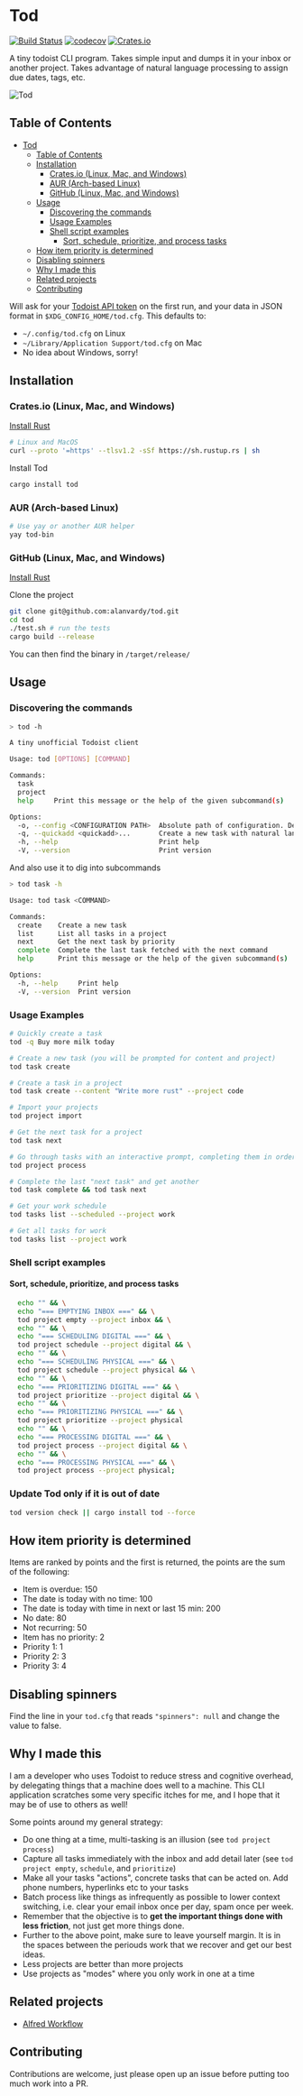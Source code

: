 # Tod

[![Build Status](https://github.com/alanvardy/tod/workflows/ci/badge.svg)](https://github.com/alanvardy/tod) [![codecov](https://codecov.io/gh/alanvardy/tod/branch/main/graph/badge.svg?token=9FBJK1SU0K)](https://codecov.io/gh/alanvardy/tod) [![Crates.io](https://img.shields.io/crates/v/tod.svg)](https://crates.io/crates/tod)

A tiny todoist CLI program. Takes simple input and dumps it in your inbox or another project. Takes advantage of natural language processing to assign due dates, tags, etc.

![Tod](tod.gif)

## Table of Contents


<!--toc:start-->
- [Tod](#tod)
  - [Table of Contents](#table-of-contents)
  - [Installation](#installation)
    - [Crates.io (Linux, Mac, and Windows)](#cratesio-linux-mac-and-windows)
    - [AUR (Arch-based Linux)](#aur-arch-based-linux)
    - [GitHub (Linux, Mac, and Windows)](#github-linux-mac-and-windows)
  - [Usage](#usage)
    - [Discovering the commands](#discovering-the-commands)
    - [Usage Examples](#usage-examples)
    - [Shell script examples](#shell-script-examples)
      - [Sort, schedule, prioritize, and process tasks](#sort-schedule-prioritize-and-process-tasks)
  - [How item priority is determined](#how-item-priority-is-determined)
  - [Disabling spinners](#disabling-spinners)
  - [Why I made this](#why-i-made-this)
  - [Related projects](#related-projects)
  - [Contributing](#contributing)
<!--toc:end-->


Will ask for your [Todoist API token](https://todoist.com/prefs/integrations) on the first run, and your data in JSON format in `$XDG_CONFIG_HOME/tod.cfg`. This defaults to:

- `~/.config/tod.cfg` on Linux
- `~/Library/Application Support/tod.cfg` on Mac
- No idea about Windows, sorry!

## Installation

### Crates.io (Linux, Mac, and Windows)

[Install Rust](https://www.rust-lang.org/tools/install)

```bash
# Linux and MacOS
curl --proto '=https' --tlsv1.2 -sSf https://sh.rustup.rs | sh
```

Install Tod

```bash
cargo install tod
```

### AUR (Arch-based Linux)

```bash
# Use yay or another AUR helper
yay tod-bin
```

### GitHub (Linux, Mac, and Windows)

[Install Rust](https://www.rust-lang.org/tools/install)

Clone the project

```bash
git clone git@github.com:alanvardy/tod.git
cd tod
./test.sh # run the tests
cargo build --release
```

You can then find the binary in `/target/release/`

## Usage

### Discovering the commands

```bash
> tod -h

A tiny unofficial Todoist client

Usage: tod [OPTIONS] [COMMAND]

Commands:
  task     
  project  
  help     Print this message or the help of the given subcommand(s)

Options:
  -o, --config <CONFIGURATION PATH>  Absolute path of configuration. Defaults to $XDG_CONFIG_HOME/tod.cfg
  -q, --quickadd <quickadd>...       Create a new task with natural language processing.
  -h, --help                         Print help
  -V, --version                      Print version

```

And also use it to dig into subcommands

```bash
> tod task -h

Usage: tod task <COMMAND>

Commands:
  create    Create a new task
  list      List all tasks in a project
  next      Get the next task by priority
  complete  Complete the last task fetched with the next command
  help      Print this message or the help of the given subcommand(s)

Options:
  -h, --help     Print help
  -V, --version  Print version

```


### Usage Examples

```bash
# Quickly create a task
tod -q Buy more milk today

# Create a new task (you will be prompted for content and project)
tod task create

# Create a task in a project
tod task create --content "Write more rust" --project code

# Import your projects
tod project import

# Get the next task for a project
tod task next

# Go through tasks with an interactive prompt, completing them in order of importance one at a time.
tod project process

# Complete the last "next task" and get another
tod task complete && tod task next

# Get your work schedule
tod tasks list --scheduled --project work

# Get all tasks for work
tod tasks list --project work
```

### Shell script examples

#### Sort, schedule, prioritize, and process tasks

```bash
  echo "" && \
  echo "=== EMPTYING INBOX ===" && \
  tod project empty --project inbox && \
  echo "" && \
  echo "=== SCHEDULING DIGITAL ===" && \
  tod project schedule --project digital && \
  echo "" && \
  echo "=== SCHEDULING PHYSICAL ===" && \
  tod project schedule --project physical && \
  echo "" && \
  echo "=== PRIORITIZING DIGITAL ===" && \
  tod project prioritize --project digital && \
  echo "" && \
  echo "=== PRIORITIZING PHYSICAL ===" && \
  tod project prioritize --project physical
  echo "" && \
  echo "=== PROCESSING DIGITAL ===" && \
  tod project process --project digital && \
  echo "" && \
  echo "=== PROCESSING PHYSICAL ===" && \
  tod project process --project physical;
```

### Update Tod only if it is out of date

```bash
tod version check || cargo install tod --force
```

## How item priority is determined

Items are ranked by points and the first is returned, the points are the sum of the following:

  - Item is overdue: 150
  - The date is today with no time: 100
  - The date is today with time in next or last 15 min: 200
  - No date: 80
  - Not recurring: 50
  - Item has no priority: 2
  - Priority 1: 1
  - Priority 2: 3
  - Priority 3: 4

## Disabling spinners

Find the line in your `tod.cfg` that reads `"spinners": null` and change the value to false.

## Why I made this

I am a developer who uses Todoist to reduce stress and cognitive overhead, by delegating things that a machine does well to a machine. This CLI application scratches some very specific itches for me, and I hope that it may be of use to others as well!

Some points around my general strategy:

- Do one thing at a time, multi-tasking is an illusion (see `tod project process`)
- Capture all tasks immediately with the inbox and add detail later (see `tod project empty`, `schedule`, and `prioritize`)
- Make all your tasks "actions", concrete tasks that can be acted on. Add phone numbers, hyperlinks etc to your tasks
- Batch process like things as infrequently as possible to lower context switching, i.e. clear your email inbox once per day, spam once per week.
- Remember that the objective is to **get the important things done with less friction**, not just get more things done.
- Further to the above point, make sure to leave yourself margin. It is in the spaces between the periouds work that we recover and get our best ideas.
- Less projects are better than more projects
- Use projects as "modes" where you only work in one at a time

## Related projects

- [Alfred Workflow](https://github.com/stacksjb/AlfredTodWorkflow)

## Contributing

Contributions are welcome, just please open up an issue before putting too much work into a PR.

